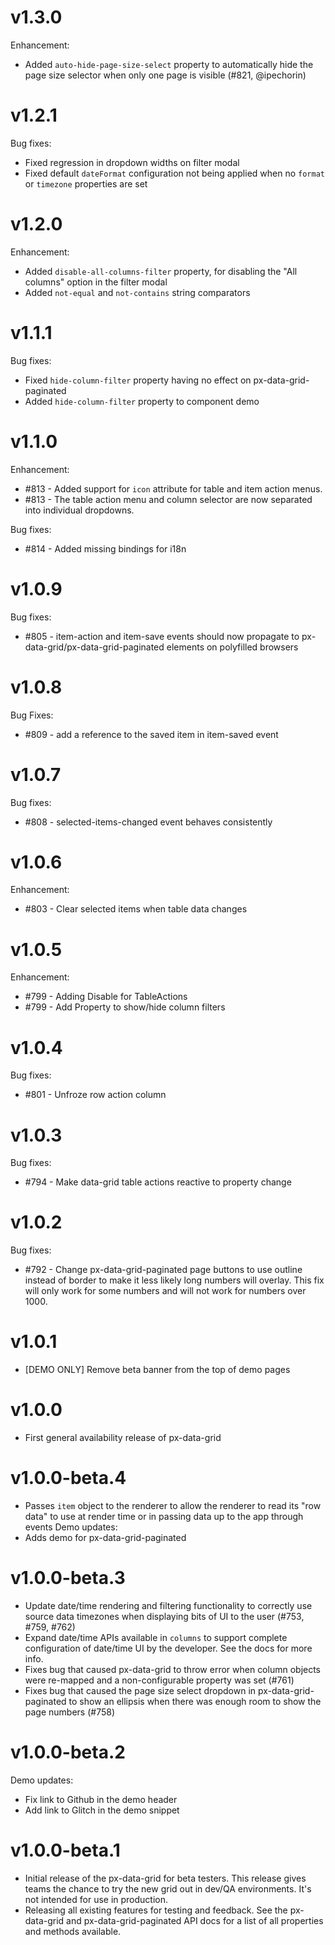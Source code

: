 v1.3.0
==========================
Enhancement:
* Added `auto-hide-page-size-select` property to automatically hide the page size selector when only one page is visible (#821, @ipechorin)

v1.2.1
==========================
Bug fixes:
* Fixed regression in dropdown widths on filter modal
* Fixed default `dateFormat` configuration not being applied when no `format` or `timezone` properties are set

v1.2.0
==========================
Enhancement:
* Added `disable-all-columns-filter` property, for disabling the "All columns" option in the filter modal
* Added `not-equal` and `not-contains` string comparators

v1.1.1
==========================
Bug fixes:
* Fixed `hide-column-filter` property having no effect on px-data-grid-paginated
* Added `hide-column-filter` property to component demo

v1.1.0
==========================
Enhancement:
* #813 - Added support for `icon` attribute for table and item action menus.
* #813 - The table action menu and column selector are now separated into individual dropdowns.

Bug fixes:
* #814 - Added missing bindings for i18n

v1.0.9
==========================
Bug fixes:
* #805 - item-action and item-save events should now propagate to px-data-grid/px-data-grid-paginated elements on polyfilled browsers 

v1.0.8
==========================
Bug Fixes:
* #809 - add a reference to the saved item in item-saved event

v1.0.7
==========================
Bug fixes:
* #808 - selected-items-changed event behaves consistently

v1.0.6
==========================
Enhancement:
* #803 - Clear selected items when table data changes

v1.0.5
==========================
Enhancement:
* #799 - Adding Disable for TableActions
* #799 - Add Property to show/hide column filters

v1.0.4
==========================
Bug fixes:
* #801 - Unfroze row action column

v1.0.3
==========================
Bug fixes:
* #794 - Make data-grid table actions reactive to property change

v1.0.2
==========================
Bug fixes:
* #792 - Change px-data-grid-paginated page buttons to use outline instead of
  border to make it less likely long numbers will overlay. This fix will only
  work for some numbers and will not work for numbers over 1000.

v1.0.1
==========================
* [DEMO ONLY] Remove beta banner from the top of demo pages

v1.0.0
==========================
* First general availability release of px-data-grid

v1.0.0-beta.4
==========================
* Passes `item` object to the renderer to allow the renderer to read its "row
  data" to use at render time or in passing data up to the app through events
Demo updates:
* Adds demo for px-data-grid-paginated

v1.0.0-beta.3
==========================
* Update date/time rendering and filtering functionality to correctly use
  source data timezones when displaying bits of UI to the user (#753, #759, #762)
* Expand date/time APIs available in `columns` to support complete configuration
  of date/time UI by the developer. See the docs for more info.
* Fixes bug that caused px-data-grid to throw error when column objects were
  re-mapped and a non-configurable property was set (#761)
* Fixes bug that caused the page size select dropdown in px-data-grid-paginated
  to show an ellipsis when there was enough room to show the page numbers (#758)

v1.0.0-beta.2
==========================
Demo updates:
* Fix link to Github in the demo header
* Add link to Glitch in the demo snippet

v1.0.0-beta.1
==========================
* Initial release of the px-data-grid for beta testers. This release gives teams
  the chance to try the new grid out in dev/QA environments. It's not intended
  for use in production.
* Releasing all existing features for testing and feedback. See the px-data-grid
  and px-data-grid-paginated API docs for a list of all properties and methods
  available.
